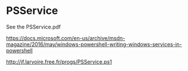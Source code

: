 

# PSService
See the PSService.pdf

https://docs.microsoft.com/en-us/archive/msdn-magazine/2016/may/windows-powershell-writing-windows-services-in-powershell

http://jf.larvoire.free.fr/progs/PSService.ps1

